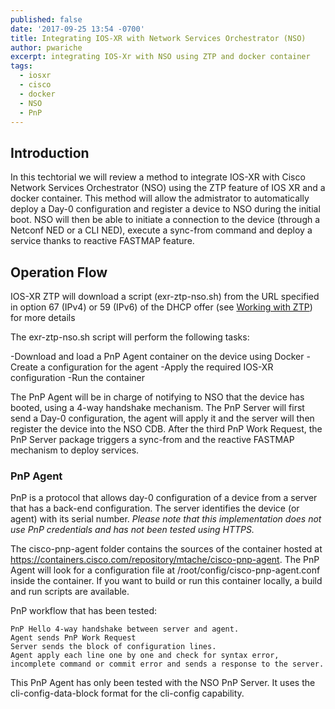 ```yaml
---
published: false
date: '2017-09-25 13:54 -0700'
title: Integrating IOS-XR with Network Services Orchestrator (NSO)
author: pwariche
excerpt: integrating IOS-Xr with NSO using ZTP and docker container
tags:
  - iosxr
  - cisco
  - docker
  - NSO
  - PnP
---
```

## Introduction

In this techtorial we will review a method to integrate IOS-XR with Cisco Network Services Orchestrator (NSO) using the ZTP feature of IOS XR and a docker container.
This method will allow the admistrator to automatically deploy a Day-0 configuration and register a device to NSO during the initial boot. NSO will then be able to initiate a connection to the device (through a Netconf NED or a CLI NED), execute a sync-from command and deploy a service thanks to reactive FASTMAP feature.

## Operation Flow
IOS-XR ZTP will download a script (exr-ztp-nso.sh) from the URL specified in option 67 (IPv4) or 59 (IPv6) of the DHCP offer (see [Working with ZTP](https://xrdocs.github.io/software-management/tutorials/2016-08-26-working-with-ztp/)) for more details

The exr-ztp-nso.sh script will perform the following tasks:

-Download and load a PnP Agent container on the device using Docker
-Create a configuration for the agent
-Apply the required IOS-XR configuration
-Run the container

The PnP Agent will be in charge of notifying to NSO that the device has booted, using a 4-way handshake mechanism. The PnP Server will first send a Day-0 configuration, the agent will apply it and the server will then register the device into the NSO CDB. After the third PnP Work Request, the PnP Server package triggers a sync-from and the reactive FASTMAP mechanism to deploy services.

### PnP Agent

PnP is a protocol that allows day-0 configuration of a device from a server that has a back-end configuration. The server identifies the device (or agent) with its serial number. _Please note that this implementation does not use PnP credentials and has not been tested using HTTPS._

The cisco-pnp-agent folder contains the sources of the container hosted at https://containers.cisco.com/repository/mtache/cisco-pnp-agent. The PnP Agent will look for a configuration file at /root/config/cisco-pnp-agent.conf inside the container. If you want to build or run this container locally, a build and run scripts are available.

PnP workflow that has been tested:

    PnP Hello 4-way handshake between server and agent.
    Agent sends PnP Work Request
    Server sends the block of configuration lines.
    Agent apply each line one by one and check for syntax error, incomplete command or commit error and sends a response to the server.

This PnP Agent has only been tested with the NSO PnP Server. It uses the cli-config-data-block format for the cli-config capability.
